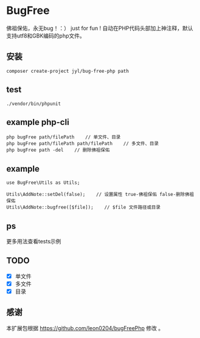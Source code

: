 BugFree
=========

佛祖保佑，永无bug！：） just for fun !
自动在PHP代码头部加上神注释，默认支持utf8和GBK编码的php文件。

## 安装
    composer create-project jyl/bug-free-php path 

## test
    ./vendor/bin/phpunit
    

## example php-cli
    php bugFree path/filePath    // 单文件、目录
    php bugFree path/filePath path/filePath    // 多文件、目录
    php bugFree path -del    // 删除佛祖保佑
    
## example
    use BugFree\Utils as Utils;
    
    Utils\AddNote::setDel(false);    // 设置属性 true-佛祖保佑 false-删除佛祖保佑
    Utils\AddNote::bugfree([$file]);    // $file 文件路径或目录  

## ps
更多用法查看tests示例

## TODO

- [x] 单文件
- [x] 多文件
- [x] 目录

## 感谢
本扩展包根据 https://github.com/leon0204/bugFreePhp 修改 。
